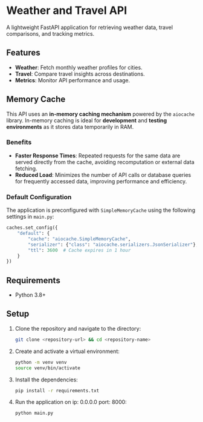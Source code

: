 # Weather and Travel API

A lightweight FastAPI application for retrieving weather data, travel comparisons, and tracking metrics.

## Features
- **Weather**: Fetch monthly weather profiles for cities.
- **Travel**: Compare travel insights across destinations.
- **Metrics**: Monitor API performance and usage.

## Memory Cache

This API uses an **in-memory caching mechanism** powered by the `aiocache` library. In-memory caching is ideal for **development** and **testing environments** as it stores data temporarily in RAM. 

### Benefits
- **Faster Response Times**: Repeated requests for the same data are served directly from the cache, avoiding recomputation or external data fetching.
- **Reduced Load**: Minimizes the number of API calls or database queries for frequently accessed data, improving performance and efficiency.

### Default Configuration
The application is preconfigured with `SimpleMemoryCache` using the following settings in `main.py`:
```python
caches.set_config({
    "default": {
        "cache": "aiocache.SimpleMemoryCache",
        "serializer": {"class": "aiocache.serializers.JsonSerializer"},
        "ttl": 3600  # Cache expires in 1 hour
    }
})
```
## Requirements
- Python 3.8+  

## Setup
1. Clone the repository and navigate to the directory:
   ```bash
   git clone <repository-url> && cd <repository-name>

2. Create and activate a virtual environment:
   ```bash
   python -m venv venv
   source venv/bin/activate 
3. Install the dependencies:
    ```bash
   pip install -r requirements.txt
4. Run the application on ip: 0.0.0.0  port: 8000:
     ```bash
     python main.py


